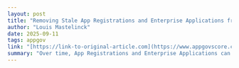 ```yaml
---
layout: post
title: "Removing Stale App Registrations and Enterprise Applications from Your Tenant"
author: "Louis Mastelinck"
date: 2025-09-11
tags: appgov
link: "[https://link-to-original-article.com](https://www.appgovscore.com/blog/entra-id-app-registration-enterprise-app-cleanup)"
summary: "Over time, App Registrations and Enterprise Applications can accumulate in your tenant, especially if user consent has not been enabled in the past."
---
```

